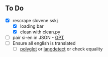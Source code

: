 ## To Do
- [x] rescrape slovene sskj
  - [x] loading bar
  - [x] clean with clean.py
- [ ] pair si-en in JSON - [GPT](https://chat.openai.com/share/fb54ccaa-48bc-41d3-9ee4-5b005f79b5f7https://chat.openai.com/share/fb54ccaa-48bc-41d3-9ee4-5b005f79b5f7)
- [ ] Ensure all english is translated
  - [ ] [polyglot](https://polyglot.readthedocs.io/en/latest/Detection.html) or [langdetect](https://pypi.org/project/langdetect/) or check equality
